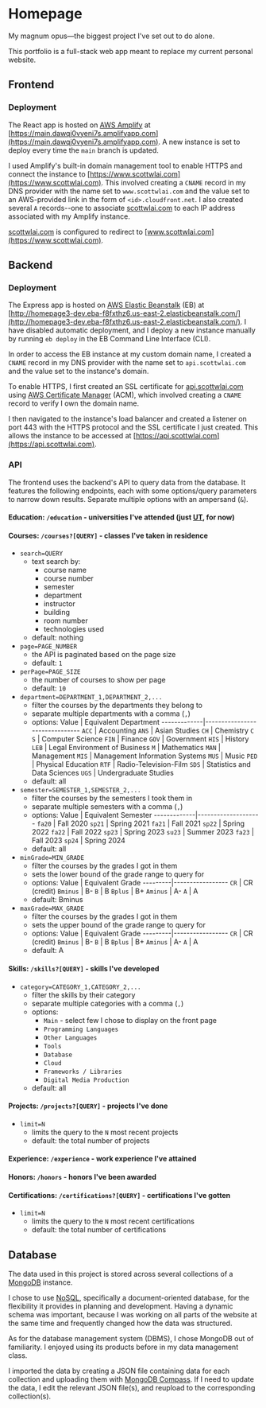 # Homepage
My magnum opus&mdash;the biggest project I've set out to do alone.

This portfolio is a full-stack web app meant to replace my current personal website.

## Frontend
### Deployment
The React app is hosted on [AWS Amplify](https://aws.amazon.com/amplify/) at [https://main.dawqj0vyeni7s.amplifyapp.com](https://main.dawqj0vyeni7s.amplifyapp.com).
A new instance is set to deploy every time the `main` branch is updated.

I used Amplify's built-in domain management tool to enable HTTPS and connect the instance to [https://www.scottwlai.com](https://www.scottwlai.com).
This involved creating a `CNAME` record in my DNS provider with the name set to `www.scottwlai.com` and the value set to an AWS-provided link in the form of `<id>.cloudfront.net`.
I also created several `A` records--one to associate [scottwlai.com](https://www.scottwlai.com) to each IP address associated with my Amplify instance.

[scottwlai.com](https://www.scottwlai.com) is configured to redirect to [www.scottwlai.com](https://www.scottwlai.com).

## Backend
### Deployment
The Express app is hosted on [AWS Elastic Beanstalk](https://aws.amazon.com/elasticbeanstalk/) (EB) at [http://homepage3-dev.eba-f8fxthz6.us-east-2.elasticbeanstalk.com/](http://homepage3-dev.eba-f8fxthz6.us-east-2.elasticbeanstalk.com/).
I have disabled automatic deployment, and I deploy a new instance manually by running `eb deploy` in the EB Command Line Interface (CLI).

In order to access the EB instance at my custom domain name, I created a `CNAME` record in my DNS provider with the name set to `api.scottwlai.com` and the value set to the instance's domain.

To enable HTTPS, I first created an SSL certificate for [api.scottwlai.com](https://api.scottwlai.com) using [AWS Certificate Manager](https://aws.amazon.com/certificate-manager/) (ACM), which involved creating a `CNAME` record to verify I own the domain name.

I then navigated to the instance's load balancer and created a listener on port 443 with the HTTPS protocol and the SSL certificate I just created.
This allows the instance to be accessed at [https://api.scottwlai.com](https://api.scottwlai.com).

### API
The frontend uses the backend's API to query data from the database.
It features the following endpoints, each with some options/query parameters to narrow down results. Separate multiple options with an ampersand (`&`).

#### Education: `/education` - universities I've attended (just [UT](https://www.utexas.edu/), for now)

#### Courses: `/courses?[QUERY]` - classes I've taken in residence
* `search=QUERY`
    * text search by:
        * course name
        * course number
        * semester
        * department
        * instructor
        * building
        * room number
        * technologies used
    * default: nothing
* `page=PAGE_NUMBER`
    * the API is paginated based on the page size
    * default: `1`
* `perPage=PAGE_SIZE`
    * the number of courses to show per page
    * default: `10`
* `department=DEPARTMENT_1,DEPARTMENT_2,...`
    * filter the courses by the departments they belong to
    * separate multiple departments with a comma (`,`)
    * options:
        Value        | Equivalent Department
        -------------|-------------------------------
        `ACC`        | Accounting
        `ANS`        | Asian Studies
        `CH`         | Chemistry
        `C S`        | Computer Science
        `FIN`        | Finance
        `GOV`        | Government
        `HIS`        | History
        `LEB`        | Legal Environment of Business
        `M`          | Mathematics
        `MAN`        | Management
        `MIS`        | Management Information Systems
        `MUS`        | Music
        `PED`        | Physical Education
        `RTF`        | Radio-Television-Film
        `SDS`        | Statistics and Data Sciences
        `UGS`        | Undergraduate Studies
    * default: all
* `semester=SEMESTER_1,SEMESTER_2,...`
    * filter the courses by the semesters I took them in
    * separate multiple semesters with a comma (`,`)
    * options:
        Value        | Equivalent Semester
        -------------|--------------------
        `fa20`       | Fall 2020
        `sp21`       | Spring 2021
        `fa21`       | Fall 2021
        `sp22`       | Spring 2022
        `fa22`       | Fall 2022
        `sp23`       | Spring 2023
        `su23`       | Summer 2023
        `fa23`       | Fall 2023
        `sp24`       | Spring 2024
    * default: all
* `minGrade=MIN_GRADE`
    * filter the courses by the grades I got in them
    * sets the lower bound of the grade range to query for
    * options:
        Value    | Equivalent Grade
        ---------|-----------------
        `CR`     | CR (credit)
        `Bminus` | B-
        `B`      | B
        `Bplus`  | B+
        `Aminus` | A-
        `A`      | A
    * default: Bminus
* `maxGrade=MAX_GRADE`
    * filter the courses by the grades I got in them
    * sets the upper bound of the grade range to query for
    * options:
        Value    | Equivalent Grade
        ---------|-----------------
        `CR`     | CR (credit)
        `Bminus` | B-
        `B`      | B
        `Bplus`  | B+
        `Aminus` | A-
        `A`      | A
    * default: A

#### Skills: `/skills?[QUERY]` - skills I've developed
* `category=CATEGORY_1,CATEGORY_2,...`
    * filter the skills by their category
    * separate multiple categories with a comma (`,`)
    * options:
        * `Main` - select few I chose to display on the front page
        * `Programming Languages`
        * `Other Languages`
        * `Tools`
        * `Database`
        * `Cloud`
        * `Frameworks / Libraries`
        * `Digital Media Production`
    * default: all

#### Projects: `/projects?[QUERY]` - projects I've done
* `limit=N`
    * limits the query to the `N` most recent projects
    * default: the total number of projects

#### Experience: `/experience` - work experience I've attained

#### Honors: `/honors` - honors I've been awarded

#### Certifications: `/certifications?[QUERY]` - certifications I've gotten
* `limit=N`
    * limits the query to the `N` most recent certifications
    * default: the total number of certifications

## Database
The data used in this project is stored across several collections of a [MongoDB](https://www.mongodb.com/) instance.

I chose to use [NoSQL](https://www.mongodb.com/nosql-explained), specifically a document-oriented database, for the flexibility it provides in planning and development. Having a dynamic schema was important, because I was working on all parts of the website at the same time and frequently changed how the data was structured.

As for the database management system (DBMS), I chose MongoDB out of familiarity. I enjoyed using its products before in my data management class.

I imported the data by creating a JSON file containing data for each collection and uploading them with [MongoDB Compass](https://www.mongodb.com/products/tools/compass). If I need to update the data, I edit the relevant JSON file(s), and reupload to the corresponding collection(s).